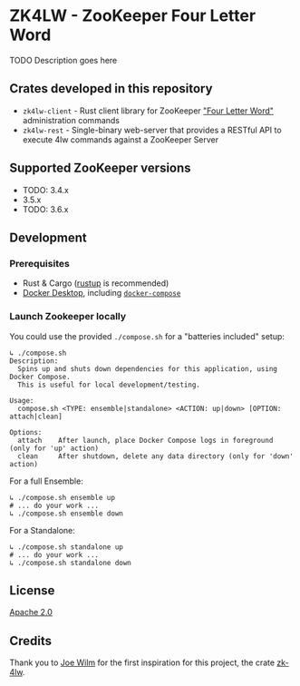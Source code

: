 # ZK4LW - ZooKeeper Four Letter Word

TODO Description goes here

## Crates developed in this repository

* `zk4lw-client` - Rust client library for ZooKeeper ["Four Letter Word"](https://zookeeper.apache.org/doc/r3.5.7/zookeeperAdmin.html#sc_4lw) administration commands
* `zk4lw-rest` - Single-binary web-server that provides a RESTful API to execute 4lw commands against a ZooKeeper Server

## Supported ZooKeeper versions

* TODO: 3.4.x
* 3.5.x
* TODO: 3.6.x

## Development

### Prerequisites

* Rust & Cargo ([rustup](https://rustup.rs/) is recommended)
* [Docker Desktop](https://www.docker.com/products/docker-desktop), including [`docker-compose`](https://docs.docker.com/compose/) 

### Launch Zookeeper locally

You could use the provided `./compose.sh` for a "batteries included" setup:

```shell
↳ ./compose.sh
Description:
  Spins up and shuts down dependencies for this application, using Docker Compose.
  This is useful for local development/testing.

Usage:
  compose.sh <TYPE: ensemble|standalone> <ACTION: up|down> [OPTION: attach|clean]

Options:
  attach    After launch, place Docker Compose logs in foreground (only for 'up' action)
  clean     After shutdown, delete any data directory (only for 'down' action)
```

For a full Ensemble:

```shell
↳ ./compose.sh ensemble up
# ... do your work ...
↳ ./compose.sh ensemble down
```

For a Standalone:

```shell
↳ ./compose.sh standalone up
# ... do your work ...
↳ ./compose.sh standalone down
``` 

## License

[Apache 2.0](./LICENSE)

## Credits

Thank you to [Joe Wilm](https://github.com/jwilm) for the first inspiration for this project, the crate [zk-4lw](https://crates.io/crates/zk-4lw).
